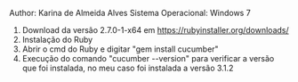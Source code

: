Author: Karina de Almeida Alves
Sistema Operacional: Windows 7

1) Download da versão 2.7.0-1-x64  em https://rubyinstaller.org/downloads/
2) Instalação do Ruby
3) Abrir o cmd do Ruby e digitar "gem install cucumber"
4) Execução do comando "cucumber --version" para verificar a versão que foi instalada, no meu caso foi instalada a versão 3.1.2







